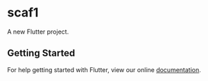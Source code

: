 # scaf1

A new Flutter project.

## Getting Started

For help getting started with Flutter, view our online
[documentation](https://flutter.io/).
